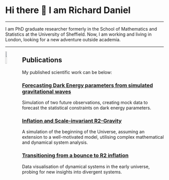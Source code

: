 # Hi there 👋 I am Richard Daniel  
---
  I am PhD graduate researcher formerly in the School of Mathematics and Statistics at the University of Sheffield.
  Now, I am working and living in London, looking for a new adventure outside academia.

---
<img src="https://github.com/RDaniel396/Rdaniel396/assets/127308459/1b67a15a-be40-40db-aa87-ac500de4bf72" align="left" width=10% height=10%>

## Publications


My published scientific work can be below:


### [Forecasting Dark Energy parameters from simulated gravitational waves](https://arxiv.org/pdf/2309.06544.pdf)
Simulation of two future observations, creating mock data to forecast the statistical constraints on dark energy parameters.

### [Inflation and Scale-invariant R2-Gravity](https://arxiv.org/pdf/2102.11719.pdf)
A simulation of the beginning of the Universe, assuming an extension to a well-motivated model, utilising complex mathematical and dynamical system analysis.

### [Transitioning from a bounce to R2 inflation](https://arxiv.org/pdf/2212.01093.pdf)
Data visualisation of dynamical systems in the early universe, probing for new insights into divergent systems.

<!--
**RDaniel396/Rdaniel396** is a ✨ _special_ ✨ repository because its `README.md` (this file) appears on your GitHub profile.

Here are some ideas to get you started:

- 🔭 I’m currently working on ...
- 🌱 I’m currently learning ...
- 👯 I’m looking to collaborate on ...
- 🤔 I’m looking for help with ...
- 💬 Ask me about ...
- 📫 How to reach me: ...
- 😄 Pronouns: ...
- ⚡ Fun fact: ...
-->
